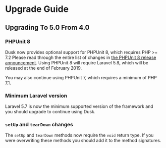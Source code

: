 # Upgrade Guide

## Upgrading To 5.0 From 4.0

### PHPUnit 8

Dusk now provides optional support for PHPUnit 8, which requires PHP >= 7.2 Please read through the entire list of changes in [the PHPUnit 8 release announcement](https://phpunit.de/announcements/phpunit-8.html). Using PHPUnit 8 will require Laravel 5.8, which will be released at the end of February 2019.

You may also continue using PHPUnit 7, which requires a minimum of PHP 7.1.

### Minimum Laravel version

Laravel 5.7 is now the minimum supported version of the framework and you should upgrade to continue using Dusk.

### `setUp` and `tearDown` changes

The `setUp` and `tearDown` methods now require the `void` return type. If you were overwriting these methods you should add it to the method signatures.
